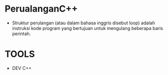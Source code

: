 # PerualanganC++
 * Struktur perulangan (atau dalam bahasa inggris disebut loop) adalah instruksi kode program yang bertujuan untuk mengulang beberapa baris perintah.
 
# TOOLS
 * DEV C++

